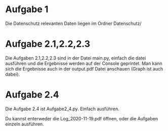 # Aufgabe 1
Die Datenschutz relevanten Daten liegen im Ordner Datenschutz/

# Aufgabe 2.1,2.2,2.3

Die Aufgaben 2.1,2.2,2.3 sind in der Datei main.py, einfach die datei ausführen und die Ergebnisse werden auf der Console geprintet.
Man kann sich die Ergebnisse auch in der output.pdf Datei anschauen (Graph ist auch dabei).


# Aufgabe 2.4
Die Aufgabe 2.4 ist Aufgabe2_4.py. Einfach ausführen.

Du kannst enterweder die Log_2020-11-19.pdf öffnen, oder die Aufgaben einzeln ausführen.
